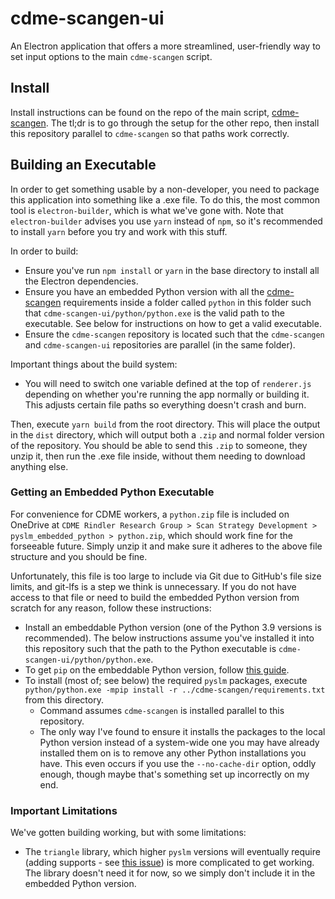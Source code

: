 # cdme-scangen-ui
An Electron application that offers a more streamlined, user-friendly way to set input options to the main `cdme-scangen` script.

## Install
Install instructions can be found on the repo of the main script, [cdme-scangen](https://github.com/osu-cdme/cdme-scangen). The tl;dr is to go through the setup for the other repo, then install this repository parallel to `cdme-scangen` so that paths work correctly.

## Building an Executable
In order to get something usable by a non-developer, you need to package this application into something like a .exe file. To do this, the most common tool is `electron-builder`, which is what we've gone with. Note that `electron-builder` advises you use `yarn` instead of `npm`, so it's recommended to install `yarn` before you try and work with this stuff.

In order to build:
- Ensure you've run `npm install` or `yarn` in the base directory to install all the Electron dependencies.
- Ensure you have an embedded Python version with all the [cdme-scangen](https://github.com/osu-cdme/cdme-scangen) requirements inside a folder called `python` in this folder such that `cdme-scangen-ui/python/python.exe` is the valid path to the executable. See below for instructions on how to get a valid executable.
- Ensure the `cdme-scangen` repository is located such that the `cdme-scangen` and `cdme-scangen-ui` repositories are parallel (in the same folder).

Important things about the build system:
- You will need to switch one variable defined at the top of `renderer.js` depending on whether you're running the app normally or building it. This adjusts certain file paths so everything doesn't crash and burn. 

Then, execute `yarn build` from the root directory. This will place the output in the `dist` directory, which will output both a `.zip` and normal folder version of the repository. You should be able to send this `.zip` to someone, they unzip it, then run the .exe file inside, without them needing to download anything else.

### Getting an Embedded Python Executable
For convenience for CDME workers, a `python.zip` file is included on OneDrive at `CDME Rindler Research Group > Scan Strategy Development > pyslm_embedded_python > python.zip`, which should work fine for the forseeable future. Simply unzip it and make sure it adheres to the above file structure and you should be fine. 

Unfortunately, this file is too large to include via Git due to GitHub's file size limits, and git-lfs is a step we think is unnecessary. If you do not have access to that file or need to build the embedded Python version from scratch for any reason, follow these instructions: 
- Install an embeddable Python version (one of the Python 3.9 versions is recommended). The below instructions assume you've installed it into this repository such that the path to the Python executable is `cdme-scangen-ui/python/python.exe`.
- To get `pip` on the embeddable Python version, follow [this guide](https://www.christhoung.com/2018/07/15/embedded-python-windows/). 
- To install (most of; see below) the required `pyslm` packages, execute `python/python.exe -mpip install -r ../cdme-scangen/requirements.txt` from this directory.
  - Command assumes `cdme-scangen` is installed parallel to this repository.
  - The only way I've found to ensure it installs the packages to the local Python version instead of a system-wide one you may have already installed them on is to remove any other Python installations you have. This even occurs if you use the `--no-cache-dir` option, oddly enough, though maybe that's something set up incorrectly on my end.

### Important Limitations
We've gotten building working, but with some limitations:
- The `triangle` library, which higher `pyslm` versions will eventually require (adding supports - see [this issue](https://github.com/drlukeparry/pyslm/issues/11)) is more complicated to get working. The library doesn't need it for now, so we simply don't include it in the embedded Python version.